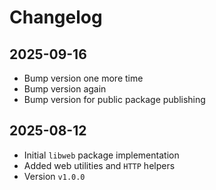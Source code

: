 # Changelog

## 2025-09-16

- Bump version one more time
- Bump version again
- Bump version for public package publishing

## 2025-08-12

- Initial `libweb` package implementation
- Added web utilities and `HTTP` helpers
- Version `v1.0.0`
